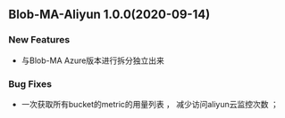## Blob-MA-Aliyun 1.0.0(2020-09-14)
### New Features

 * 与Blob-MA Azure版本进行拆分独立出来

### Bug Fixes

 *  一次获取所有bucket的metric的用量列表 ， 减少访问aliyun云监控次数 ；

   

